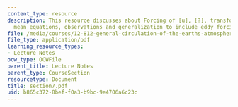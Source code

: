 ```yaml
---
content_type: resource
description: This resource discusses about Forcing of [u], [?], transformed eulerian
  mean equations, observations and generalization to include eddy forcing of condensation.
file: /media/courses/12-812-general-circulation-of-the-earths-atmosphere-fall-2005/b865c3728beff0a3b9bc9e4706a6c23c_section7.pdf
file_type: application/pdf
learning_resource_types:
- Lecture Notes
ocw_type: OCWFile
parent_title: Lecture Notes
parent_type: CourseSection
resourcetype: Document
title: section7.pdf
uid: b865c372-8bef-f0a3-b9bc-9e4706a6c23c
---
```

